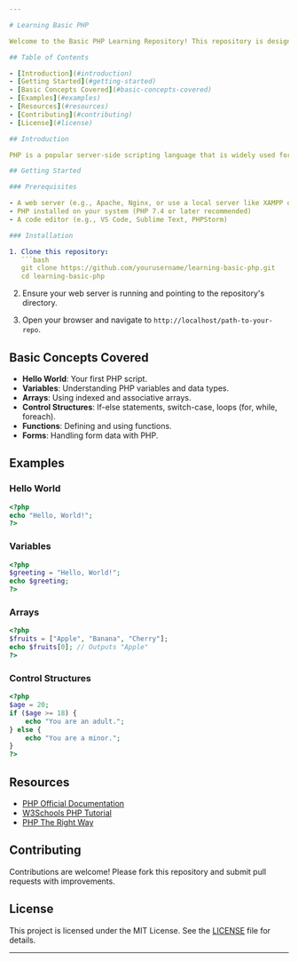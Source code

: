 ```yaml
---

# Learning Basic PHP

Welcome to the Basic PHP Learning Repository! This repository is designed to help you learn the fundamentals of PHP programming.

## Table of Contents

- [Introduction](#introduction)
- [Getting Started](#getting-started)
- [Basic Concepts Covered](#basic-concepts-covered)
- [Examples](#examples)
- [Resources](#resources)
- [Contributing](#contributing)
- [License](#license)

## Introduction

PHP is a popular server-side scripting language that is widely used for web development. This repository provides simple examples and exercises to help you get started with PHP and understand its core concepts.

## Getting Started

### Prerequisites

- A web server (e.g., Apache, Nginx, or use a local server like XAMPP or MAMP)
- PHP installed on your system (PHP 7.4 or later recommended)
- A code editor (e.g., VS Code, Sublime Text, PHPStorm)

### Installation

1. Clone this repository:
   ```bash
   git clone https://github.com/yourusername/learning-basic-php.git
   cd learning-basic-php
   ```

2. Ensure your web server is running and pointing to the repository's directory.

3. Open your browser and navigate to `http://localhost/path-to-your-repo`.

## Basic Concepts Covered

- **Hello World**: Your first PHP script.
- **Variables**: Understanding PHP variables and data types.
- **Arrays**: Using indexed and associative arrays.
- **Control Structures**: If-else statements, switch-case, loops (for, while, foreach).
- **Functions**: Defining and using functions.
- **Forms**: Handling form data with PHP.

## Examples

### Hello World

```php
<?php
echo "Hello, World!";
?>
```

### Variables

```php
<?php
$greeting = "Hello, World!";
echo $greeting;
?>
```

### Arrays

```php
<?php
$fruits = ["Apple", "Banana", "Cherry"];
echo $fruits[0]; // Outputs "Apple"
?>
```

### Control Structures

```php
<?php
$age = 20;
if ($age >= 18) {
    echo "You are an adult.";
} else {
    echo "You are a minor.";
}
?>
```

## Resources

- [PHP Official Documentation](https://www.php.net/docs.php)
- [W3Schools PHP Tutorial](https://www.w3schools.com/php/)
- [PHP The Right Way](https://phptherightway.com/)

## Contributing

Contributions are welcome! Please fork this repository and submit pull requests with improvements.

## License

This project is licensed under the MIT License. See the [LICENSE](LICENSE) file for details.

---
```




